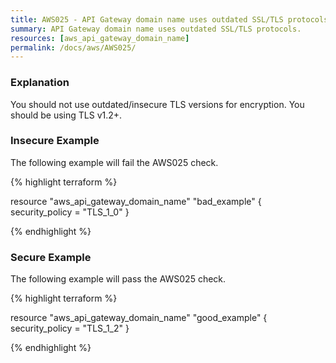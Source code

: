 ```yaml
---
title: AWS025 - API Gateway domain name uses outdated SSL/TLS protocols.
summary: API Gateway domain name uses outdated SSL/TLS protocols. 
resources: [aws_api_gateway_domain_name] 
permalink: /docs/aws/AWS025/
---
```

### Explanation


You should not use outdated/insecure TLS versions for encryption. You should be using TLS v1.2+.



### Insecure Example

The following example will fail the AWS025 check.

{% highlight terraform %}

resource "aws_api_gateway_domain_name" "bad_example" {
	security_policy = "TLS_1_0"
}

{% endhighlight %}



### Secure Example

The following example will pass the AWS025 check.

{% highlight terraform %}

resource "aws_api_gateway_domain_name" "good_example" {
	security_policy = "TLS_1_2"
}

{% endhighlight %}



